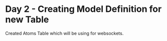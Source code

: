 # Day 2 - Creating Model Definition for new Table

Created Atoms Table which will be using for websockets.
